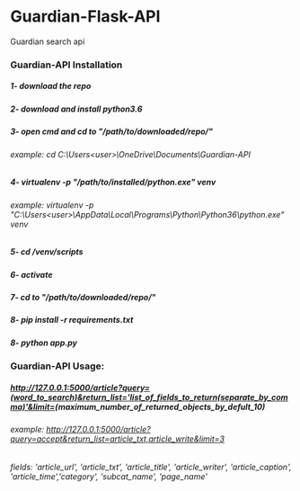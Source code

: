 # Guardian-Flask-API
Guardian search api
### Guardian-API Installation
##### 1- download the repo
##### 2- download and install  python3.6
##### 3- open cmd and cd to "/path/to/downloaded/repo/"
###### example: cd C:\Users\<user>\OneDrive\Documents\Guardian-API
##### 4- virtualenv -p "/path/to/installed/python.exe"  venv
###### example: virtualenv -p "C:\Users\<user>\AppData\Local\Programs\Python\Python36\python.exe"  venv
##### 5- cd /venv/scripts
##### 6- activate
##### 7- cd to "/path/to/downloaded/repo/"
##### 8- pip install -r requirements.txt
##### 8- python app.py
### Guardian-API Usage:
##### http://127.0.0.1:5000/article?query=(word_to_search)&return_list='list_of_fields_to_return(separate_by_comma)'&limit=<int>(maximum_number_of_returned_objects_by_defult_10)
###### example: http://127.0.0.1:5000/article?query=accept&return_list=article_txt,article_write&limit=3
###### fields: 'article_url', 'article_txt', 'article_title', 'article_writer', 'article_caption', 'article_time','category', 'subcat_name', 'page_name'